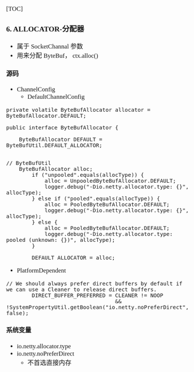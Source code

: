 <span  style="font-family: Simsun,serif; font-size: 17px; ">

[TOC]

### 6. ALLOCATOR-分配器

- 属于 SocketChannal 参数
- 用来分配 ByteBuf， ctx.alloc()

#### 源码

- ChannelConfig
    - DefaultChannelConfig

~~~
private volatile ByteBufAllocator allocator = ByteBufAllocator.DEFAULT;

public interface ByteBufAllocator {

    ByteBufAllocator DEFAULT = ByteBufUtil.DEFAULT_ALLOCATOR;
    
    
// ByteBufUtil
    ByteBufAllocator alloc;
        if ("unpooled".equals(allocType)) {
            alloc = UnpooledByteBufAllocator.DEFAULT;
            logger.debug("-Dio.netty.allocator.type: {}", allocType);
        } else if ("pooled".equals(allocType)) {
            alloc = PooledByteBufAllocator.DEFAULT;
            logger.debug("-Dio.netty.allocator.type: {}", allocType);
        } else {
            alloc = PooledByteBufAllocator.DEFAULT;
            logger.debug("-Dio.netty.allocator.type: pooled (unknown: {})", allocType);
        }

        DEFAULT_ALLOCATOR = alloc;
~~~

- PlatformDependent

~~~
// We should always prefer direct buffers by default if we can use a Cleaner to release direct buffers.
        DIRECT_BUFFER_PREFERRED = CLEANER != NOOP
                                  && !SystemPropertyUtil.getBoolean("io.netty.noPreferDirect", false);
~~~

#### 系统变量

- io.netty.allocator.type
- io.netty.noPreferDirect
    -  不首选直接内存

</span>